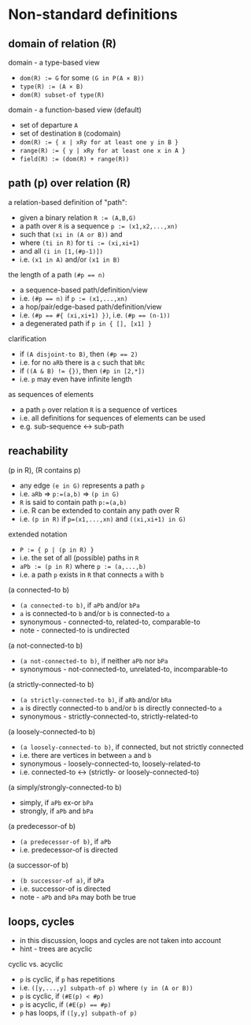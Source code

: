 
<!-- ======================================================================= -->
# Non-standard definitions

<!-- ======================================================================= -->
## domain of relation (R)

domain - a type-based view

* `dom(R) := G` for some `(G in P(A × B))`
* `type(R) := (A × B)`
* `dom(R) subset-of type(R)`

domain - a function-based view (default)

* set of departure `A`
* set of destination `B` (codomain)
* `dom(R) := { x | xRy for at least one y in B }`
* `range(R) := { y | xRy for at least one x in A }`
* `field(R) := (dom(R) + range(R))`

<!-- ======================================================================= -->
## path (p) over relation (R)

a relation-based definition of "path":

* given a binary relation `R := (A,B,G)`
* a path over `R` is a sequence `p := (x1,x2,...,xn)`
* such that `(xi in (A or B))` and
* where `(ti in R)` for `ti := (xi,xi+1)`
* and all `(i in [1,(#p-1)])`
* i.e. `(x1 in A)` and/or `(x1 in B)`

the length of a path `(#p == n)`

* a sequence-based path/definition/view
* i.e. `(#p == n)` if `p := (x1,...,xn)`
* a hop/pair/edge-based path/definition/view
* i.e. `(#p == #{ (xi,xi+1) })`, i.e. `(#p == (n-1))`
* a degenerated path if `p in { [], [x1] }`

clarification

* if `(A disjoint-to B)`, then `(#p == 2)`
* i.e. for no `aRb` there is a `c` such that `bRc`
* if `((A & B) != {})`, then `(#p in [2,*])`
* i.e. `p` may even have infinite length

as sequences of elements

* a path `p` over relation `R` is a sequence of vertices
* i.e. all definitions for sequences of elements can be used
* e.g. sub-sequence <-> sub-path

<!-- ======================================================================= -->
## reachability

(p in R), (R contains p)

* any edge `(e in G)` represents a path `p`
* i.e. `aRb` => `p:=(a,b)` => `(p in G)`
* `R` is said to contain path `p:=(a,b)`
* i.e. R can be extended to contain any path over R
* i.e. `(p in R)` if `p=(x1,...,xn)` and `((xi,xi+1) in G)`

extended notation

* `P := { p | (p in R) }`
* i.e. the set of all (possible) paths in `R`
* `aPb := (p in R)` where `p := (a,...,b)`
* i.e. a path `p` exists in `R` that connects `a` with `b`

(a connected-to b)

* `(a connected-to b)`, if `aPb` and/or `bPa`
* `a` is connected-to `b` and/or `b` is connected-to `a`
* synonymous - connected-to, related-to, comparable-to
* note - connected-to is undirected

(a not-connected-to b)

* `(a not-connected-to b)`, if neither `aPb` nor `bPa`
* synonymous - not-connected-to, unrelated-to, incomparable-to

(a strictly-connected-to b)

* `(a strictly-connected-to b)`, if `aRb` and/or `bRa`
* `a` is directly connected-to `b` and/or `b` is directly connected-to `a`
* synonymous - strictly-connected-to, strictly-related-to

(a loosely-connected-to b)

* `(a loosely-connected-to b)`, if connected, but not strictly connected
* i.e. there are vertices in between `a` and `b`
* synonymous - loosely-connected-to, loosely-related-to
* i.e. connected-to <-> (strictly- or loosely-connected-to)

(a simply/strongly-connected-to b)

* simply, if `aPb` ex-or `bPa`
* strongly, if `aPb` and `bPa`

(a predecessor-of b)

* `(a predecessor-of b)`, if `aPb`
* i.e. predecessor-of is directed

(a successor-of b)

* `(b successor-of a)`, if `bPa`
* i.e. successor-of is directed
* note - `aPb` and `bPa` may both be true

<!-- ======================================================================= -->
## loops, cycles

* in this discussion, loops and cycles are not taken into account
* hint - trees are acyclic

cyclic vs. acyclic

* `p` is cyclic, if `p` has repetitions
* i.e. `([y,...,y] subpath-of p)` where `(y in (A or B))`
* `p` is cyclic, if `(#E(p) < #p)`
* `p` is acyclic, if `(#E(p) == #p)`
* `p` has loops, if `([y,y] subpath-of p)`
